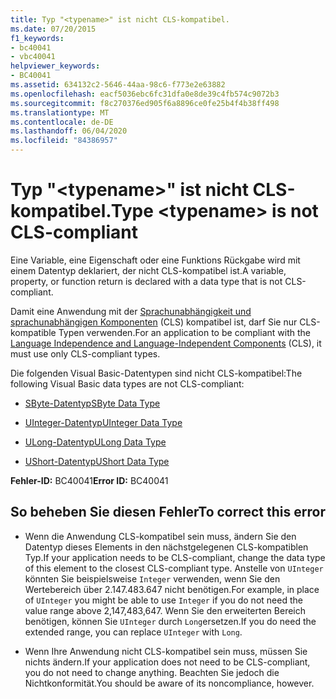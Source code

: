 ```yaml
---
title: Typ "<typename>" ist nicht CLS-kompatibel.
ms.date: 07/20/2015
f1_keywords:
- bc40041
- vbc40041
helpviewer_keywords:
- BC40041
ms.assetid: 634132c2-5646-44aa-98c6-f773e2e63882
ms.openlocfilehash: eacf5036ebc6fc31dfa0e8de39c4fb574c9072b3
ms.sourcegitcommit: f8c270376ed905f6a8896ce0fe25b4f4b38ff498
ms.translationtype: MT
ms.contentlocale: de-DE
ms.lasthandoff: 06/04/2020
ms.locfileid: "84386957"
---
```

# <a name="type-typename-is-not-cls-compliant"></a><span data-ttu-id="362f1-102">Typ "\<typename>" ist nicht CLS-kompatibel.</span><span class="sxs-lookup"><span data-stu-id="362f1-102">Type \<typename> is not CLS-compliant</span></span>
<span data-ttu-id="362f1-103">Eine Variable, eine Eigenschaft oder eine Funktions Rückgabe wird mit einem Datentyp deklariert, der nicht CLS-kompatibel ist.</span><span class="sxs-lookup"><span data-stu-id="362f1-103">A variable, property, or function return is declared with a data type that is not CLS-compliant.</span></span>  
  
 <span data-ttu-id="362f1-104">Damit eine Anwendung mit der [Sprachunabhängigkeit und sprachunabhängigen Komponenten](../../../standard/language-independence-and-language-independent-components.md) (CLS) kompatibel ist, darf Sie nur CLS-kompatible Typen verwenden.</span><span class="sxs-lookup"><span data-stu-id="362f1-104">For an application to be compliant with the [Language Independence and Language-Independent Components](../../../standard/language-independence-and-language-independent-components.md) (CLS), it must use only CLS-compliant types.</span></span>  
  
 <span data-ttu-id="362f1-105">Die folgenden Visual Basic-Datentypen sind nicht CLS-kompatibel:</span><span class="sxs-lookup"><span data-stu-id="362f1-105">The following Visual Basic data types are not CLS-compliant:</span></span>  
  
- [<span data-ttu-id="362f1-106">SByte-Datentyp</span><span class="sxs-lookup"><span data-stu-id="362f1-106">SByte Data Type</span></span>](../data-types/sbyte-data-type.md)  
  
- [<span data-ttu-id="362f1-107">UInteger-Datentyp</span><span class="sxs-lookup"><span data-stu-id="362f1-107">UInteger Data Type</span></span>](../data-types/uinteger-data-type.md)  
  
- [<span data-ttu-id="362f1-108">ULong-Datentyp</span><span class="sxs-lookup"><span data-stu-id="362f1-108">ULong Data Type</span></span>](../data-types/ulong-data-type.md)  
  
- [<span data-ttu-id="362f1-109">UShort-Datentyp</span><span class="sxs-lookup"><span data-stu-id="362f1-109">UShort Data Type</span></span>](../data-types/ushort-data-type.md)  
  
 <span data-ttu-id="362f1-110">**Fehler-ID:** BC40041</span><span class="sxs-lookup"><span data-stu-id="362f1-110">**Error ID:** BC40041</span></span>  
  
## <a name="to-correct-this-error"></a><span data-ttu-id="362f1-111">So beheben Sie diesen Fehler</span><span class="sxs-lookup"><span data-stu-id="362f1-111">To correct this error</span></span>  
  
- <span data-ttu-id="362f1-112">Wenn die Anwendung CLS-kompatibel sein muss, ändern Sie den Datentyp dieses Elements in den nächstgelegenen CLS-kompatiblen Typ.</span><span class="sxs-lookup"><span data-stu-id="362f1-112">If your application needs to be CLS-compliant, change the data type of this element to the closest CLS-compliant type.</span></span> <span data-ttu-id="362f1-113">Anstelle von `UInteger` könnten Sie beispielsweise `Integer` verwenden, wenn Sie den Wertebereich über 2.147.483.647 nicht benötigen.</span><span class="sxs-lookup"><span data-stu-id="362f1-113">For example, in place of `UInteger` you might be able to use `Integer` if you do not need the value range above 2,147,483,647.</span></span> <span data-ttu-id="362f1-114">Wenn Sie den erweiterten Bereich benötigen, können Sie `UInteger` durch `Long`ersetzen.</span><span class="sxs-lookup"><span data-stu-id="362f1-114">If you do need the extended range, you can replace `UInteger` with `Long`.</span></span>  
  
- <span data-ttu-id="362f1-115">Wenn Ihre Anwendung nicht CLS-kompatibel sein muss, müssen Sie nichts ändern.</span><span class="sxs-lookup"><span data-stu-id="362f1-115">If your application does not need to be CLS-compliant, you do not need to change anything.</span></span> <span data-ttu-id="362f1-116">Beachten Sie jedoch die Nichtkonformität.</span><span class="sxs-lookup"><span data-stu-id="362f1-116">You should be aware of its noncompliance, however.</span></span>
